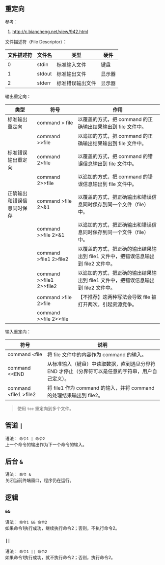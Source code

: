 ## 重定向
参考：  
1. http://c.biancheng.net/view/942.html

文件描述符（File Descriptor）：  

| 文件描述符 | 文件名 | 类型 | 硬件 |
| --- | --- | --- | --- |
| 0 | stdin | 标准输入文件 | 键盘 |
| 1 | stdout | 标准输出文件 | 显示器 |
| 2 | stderr | 标准错误输出文件 | 显示器 |

输出重定向：  

| 类型 | 符号 | 作用 |
| --- | --- | --- |
| 标准输出重定向 | command > file | 以覆盖的方式，把 command 的正确输出结果输出到 file 文件中。 |
| | command >>file | 以追加的方式，把 command 的正确输出结果输出到 file 文件中。 |
| 标准错误输出重定向 | command 2>file | 以覆盖的方式，把 command 的错误信息输出到 file 文件中。 |
| | command 2>>file | 以追加的方式，把 command 的错误信息输出到 file 文件中。 |
| 正确输出和错误信息同时保存 | command >file 2>&1 | 以覆盖的方式，把正确输出和错误信息同时保存到同一个文件（file）中。 |
| | command >>file 2>&1 | 以追加的方式，把正确输出和错误信息同时保存到同一个文件（file）中。 |
| | command >file1 2>file2 | 以覆盖的方式，把正确的输出结果输出到 file1 文件中，把错误信息输出到 file2 文件中。 |
| | command >>file1  2>>file2 | 以追加的方式，把正确的输出结果输出到 file1 文件中，把错误信息输出到 file2 文件中。 |
| | command >file 2>file | 【不推荐】这两种写法会导致 file 被打开两次，引起资源竞争。 |
| | command >>file 2>>file | |

输入重定向：  

| 符号 | 说明 |
| --- | --- |
| command \<file | 将 file 文件中的内容作为 command 的输入。 |
| command \<\<END | 从标准输入（键盘）中读取数据，直到遇见分界符 END 才停止（分界符可以是任意的字符串，用户自己定义）。 |
| command \<file1 >file2 | 将 file1 作为 command 的输入，并将 command 的处理结果输出到 file2。 |

>使用 `tee` 重定向到多个文件。  


## 管道 `|`
语法： `命令1 | 命令2`   
上一个命令的输出作为下一个命令的输入。  

## 后台 `&`
语法： `命令 &`  
关闭当前终端窗口，程序仍在运行。  

## 逻辑
### `&&`
语法： `命令1 && 命令2`  
如果命令1执行成功，继续执行命令2；否则，不执行命令2。  

### `||`
语法： `命令1 || 命令2`  
如果命令1执行成功，就不执行命令2；否则，执行命令2。  
